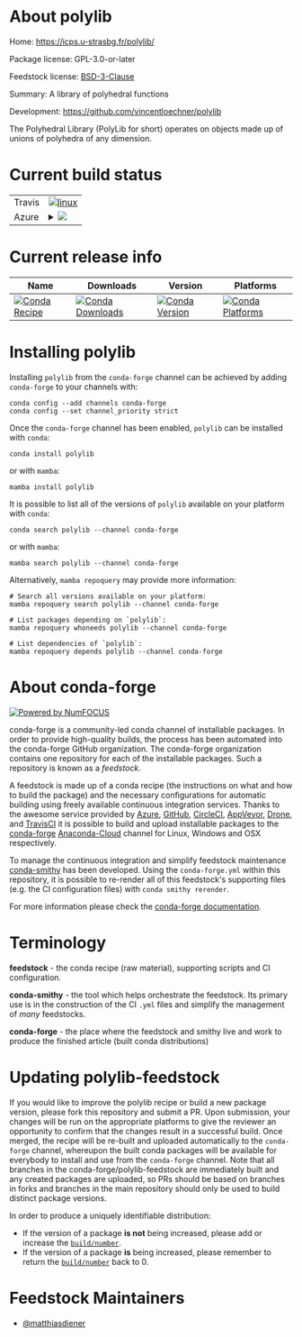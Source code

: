 About polylib
=============

Home: https://icps.u-strasbg.fr/polylib/

Package license: GPL-3.0-or-later

Feedstock license: [BSD-3-Clause](https://github.com/conda-forge/polylib-feedstock/blob/main/LICENSE.txt)

Summary: A library of polyhedral functions

Development: https://github.com/vincentloechner/polylib

The Polyhedral Library (PolyLib for short) operates on objects made up of
unions of polyhedra of any dimension.


Current build status
====================


<table><tr>
    <td>Travis</td>
    <td>
      <a href="https://app.travis-ci.com/conda-forge/polylib-feedstock">
        <img alt="linux" src="https://img.shields.io/travis/com/conda-forge/polylib-feedstock/main.svg?label=Linux">
      </a>
    </td>
  </tr>
    
  <tr>
    <td>Azure</td>
    <td>
      <details>
        <summary>
          <a href="https://dev.azure.com/conda-forge/feedstock-builds/_build/latest?definitionId=16426&branchName=main">
            <img src="https://dev.azure.com/conda-forge/feedstock-builds/_apis/build/status/polylib-feedstock?branchName=main">
          </a>
        </summary>
        <table>
          <thead><tr><th>Variant</th><th>Status</th></tr></thead>
          <tbody><tr>
              <td>linux_64</td>
              <td>
                <a href="https://dev.azure.com/conda-forge/feedstock-builds/_build/latest?definitionId=16426&branchName=main">
                  <img src="https://dev.azure.com/conda-forge/feedstock-builds/_apis/build/status/polylib-feedstock?branchName=main&jobName=linux&configuration=linux_64_" alt="variant">
                </a>
              </td>
            </tr><tr>
              <td>linux_aarch64</td>
              <td>
                <a href="https://dev.azure.com/conda-forge/feedstock-builds/_build/latest?definitionId=16426&branchName=main">
                  <img src="https://dev.azure.com/conda-forge/feedstock-builds/_apis/build/status/polylib-feedstock?branchName=main&jobName=linux&configuration=linux_aarch64_" alt="variant">
                </a>
              </td>
            </tr><tr>
              <td>linux_ppc64le</td>
              <td>
                <a href="https://dev.azure.com/conda-forge/feedstock-builds/_build/latest?definitionId=16426&branchName=main">
                  <img src="https://dev.azure.com/conda-forge/feedstock-builds/_apis/build/status/polylib-feedstock?branchName=main&jobName=linux&configuration=linux_ppc64le_" alt="variant">
                </a>
              </td>
            </tr><tr>
              <td>osx_64</td>
              <td>
                <a href="https://dev.azure.com/conda-forge/feedstock-builds/_build/latest?definitionId=16426&branchName=main">
                  <img src="https://dev.azure.com/conda-forge/feedstock-builds/_apis/build/status/polylib-feedstock?branchName=main&jobName=osx&configuration=osx_64_" alt="variant">
                </a>
              </td>
            </tr><tr>
              <td>osx_arm64</td>
              <td>
                <a href="https://dev.azure.com/conda-forge/feedstock-builds/_build/latest?definitionId=16426&branchName=main">
                  <img src="https://dev.azure.com/conda-forge/feedstock-builds/_apis/build/status/polylib-feedstock?branchName=main&jobName=osx&configuration=osx_arm64_" alt="variant">
                </a>
              </td>
            </tr>
          </tbody>
        </table>
      </details>
    </td>
  </tr>
</table>

Current release info
====================

| Name | Downloads | Version | Platforms |
| --- | --- | --- | --- |
| [![Conda Recipe](https://img.shields.io/badge/recipe-polylib-green.svg)](https://anaconda.org/conda-forge/polylib) | [![Conda Downloads](https://img.shields.io/conda/dn/conda-forge/polylib.svg)](https://anaconda.org/conda-forge/polylib) | [![Conda Version](https://img.shields.io/conda/vn/conda-forge/polylib.svg)](https://anaconda.org/conda-forge/polylib) | [![Conda Platforms](https://img.shields.io/conda/pn/conda-forge/polylib.svg)](https://anaconda.org/conda-forge/polylib) |

Installing polylib
==================

Installing `polylib` from the `conda-forge` channel can be achieved by adding `conda-forge` to your channels with:

```
conda config --add channels conda-forge
conda config --set channel_priority strict
```

Once the `conda-forge` channel has been enabled, `polylib` can be installed with `conda`:

```
conda install polylib
```

or with `mamba`:

```
mamba install polylib
```

It is possible to list all of the versions of `polylib` available on your platform with `conda`:

```
conda search polylib --channel conda-forge
```

or with `mamba`:

```
mamba search polylib --channel conda-forge
```

Alternatively, `mamba repoquery` may provide more information:

```
# Search all versions available on your platform:
mamba repoquery search polylib --channel conda-forge

# List packages depending on `polylib`:
mamba repoquery whoneeds polylib --channel conda-forge

# List dependencies of `polylib`:
mamba repoquery depends polylib --channel conda-forge
```


About conda-forge
=================

[![Powered by
NumFOCUS](https://img.shields.io/badge/powered%20by-NumFOCUS-orange.svg?style=flat&colorA=E1523D&colorB=007D8A)](https://numfocus.org)

conda-forge is a community-led conda channel of installable packages.
In order to provide high-quality builds, the process has been automated into the
conda-forge GitHub organization. The conda-forge organization contains one repository
for each of the installable packages. Such a repository is known as a *feedstock*.

A feedstock is made up of a conda recipe (the instructions on what and how to build
the package) and the necessary configurations for automatic building using freely
available continuous integration services. Thanks to the awesome service provided by
[Azure](https://azure.microsoft.com/en-us/services/devops/), [GitHub](https://github.com/),
[CircleCI](https://circleci.com/), [AppVeyor](https://www.appveyor.com/),
[Drone](https://cloud.drone.io/welcome), and [TravisCI](https://travis-ci.com/)
it is possible to build and upload installable packages to the
[conda-forge](https://anaconda.org/conda-forge) [Anaconda-Cloud](https://anaconda.org/)
channel for Linux, Windows and OSX respectively.

To manage the continuous integration and simplify feedstock maintenance
[conda-smithy](https://github.com/conda-forge/conda-smithy) has been developed.
Using the ``conda-forge.yml`` within this repository, it is possible to re-render all of
this feedstock's supporting files (e.g. the CI configuration files) with ``conda smithy rerender``.

For more information please check the [conda-forge documentation](https://conda-forge.org/docs/).

Terminology
===========

**feedstock** - the conda recipe (raw material), supporting scripts and CI configuration.

**conda-smithy** - the tool which helps orchestrate the feedstock.
                   Its primary use is in the construction of the CI ``.yml`` files
                   and simplify the management of *many* feedstocks.

**conda-forge** - the place where the feedstock and smithy live and work to
                  produce the finished article (built conda distributions)


Updating polylib-feedstock
==========================

If you would like to improve the polylib recipe or build a new
package version, please fork this repository and submit a PR. Upon submission,
your changes will be run on the appropriate platforms to give the reviewer an
opportunity to confirm that the changes result in a successful build. Once
merged, the recipe will be re-built and uploaded automatically to the
`conda-forge` channel, whereupon the built conda packages will be available for
everybody to install and use from the `conda-forge` channel.
Note that all branches in the conda-forge/polylib-feedstock are
immediately built and any created packages are uploaded, so PRs should be based
on branches in forks and branches in the main repository should only be used to
build distinct package versions.

In order to produce a uniquely identifiable distribution:
 * If the version of a package **is not** being increased, please add or increase
   the [``build/number``](https://docs.conda.io/projects/conda-build/en/latest/resources/define-metadata.html#build-number-and-string).
 * If the version of a package **is** being increased, please remember to return
   the [``build/number``](https://docs.conda.io/projects/conda-build/en/latest/resources/define-metadata.html#build-number-and-string)
   back to 0.

Feedstock Maintainers
=====================

* [@matthiasdiener](https://github.com/matthiasdiener/)

